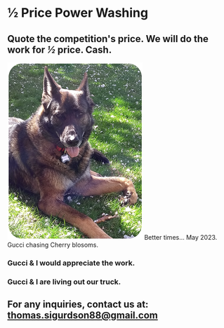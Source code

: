 # ½ Price Power Washing

## Quote the competition's price. We will do the work for _½_  price. Cash.

!["Gucci with Cherry Blosom"](Gucci_being_Silly_308x404.png)
Better times... May 2023. Gucci chasing Cherry blosoms.


### Gucci & I would appreciate the work.

### Gucci & I are living out our truck.

## For any inquiries, contact us at: thomas.sigurdson88@gmail.com
